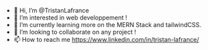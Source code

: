 - 👋 Hi, I’m @TristanLafrance
- 👀 I’m interested in web developpement !
- 🌱 I’m currently learning more on the MERN Stack and tailwindCSS.
- 💞️ I’m looking to collaborate on any project !
- 📫 How to reach me https://www.linkedin.com/in/tristan-lafrance/
